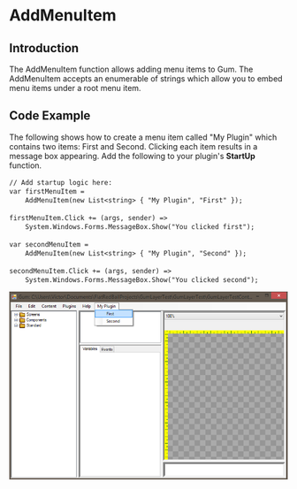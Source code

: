 # AddMenuItem

## Introduction

The AddMenuItem function allows adding menu items to Gum. The AddMenuItem accepts an enumerable of strings which allow you to embed menu items under a root menu item.

## Code Example

The following shows how to create a menu item called "My Plugin" which contains two items: First and Second. Clicking each item results in a message box appearing. Add the following to your plugin's **StartUp** function.

```
// Add startup logic here:
var firstMenuItem = 
    AddMenuItem(new List<string> { "My Plugin", "First" });

firstMenuItem.Click += (args, sender) => 
    System.Windows.Forms.MessageBox.Show("You clicked first");

var secondMenuItem =
    AddMenuItem(new List<string> { "My Plugin", "Second" });

secondMenuItem.Click += (args, sender) =>
    System.Windows.Forms.MessageBox.Show("You clicked second");
```

![](<../.gitbook/assets/BeforeClickingFirstGum (1).png>)
